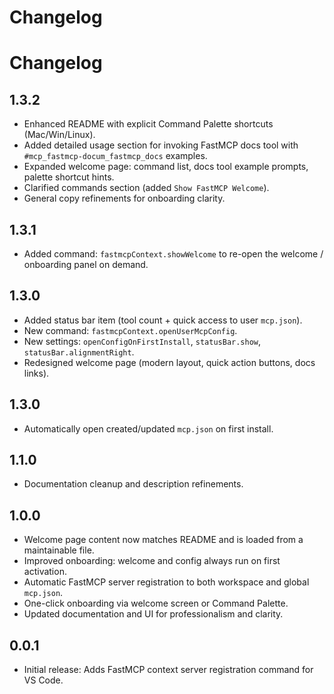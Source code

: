 # Changelog

# Changelog

## 1.3.2

- Enhanced README with explicit Command Palette shortcuts (Mac/Win/Linux).
- Added detailed usage section for invoking FastMCP docs tool with `#mcp_fastmcp-docum_fastmcp_docs` examples.
- Expanded welcome page: command list, docs tool example prompts, palette shortcut hints.
- Clarified commands section (added `Show FastMCP Welcome`).
- General copy refinements for onboarding clarity.

## 1.3.1

- Added command: `fastmcpContext.showWelcome` to re-open the welcome / onboarding panel on demand.

## 1.3.0

- Added status bar item (tool count + quick access to user `mcp.json`).
- New command: `fastmcpContext.openUserMcpConfig`.
- New settings: `openConfigOnFirstInstall`, `statusBar.show`, `statusBar.alignmentRight`.
- Redesigned welcome page (modern layout, quick action buttons, docs links).

## 1.3.0

- Automatically open created/updated `mcp.json` on first install.

## 1.1.0

- Documentation cleanup and description refinements.

## 1.0.0

- Welcome page content now matches README and is loaded from a maintainable file.
- Improved onboarding: welcome and config always run on first activation.
- Automatic FastMCP server registration to both workspace and global `mcp.json`.
- One-click onboarding via welcome screen or Command Palette.
- Updated documentation and UI for professionalism and clarity.

## 0.0.1

- Initial release: Adds FastMCP context server registration command for VS Code.
